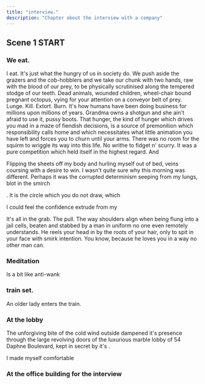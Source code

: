 ```yaml
---
title: "interview."
description: "Chapter about the interview with a company"
---
```


## Scene 1 START

### We eat.

I eat. It's just what the hungry of us in society do. We push aside the grazers and the cob-hobblers and we take our chunk with two hands, raw with the blood of our prey, to be physically scrutinised along the tempered stodge of our teeth. Dead animals, wounded children, wheel-chair bound pregnant octopus, vying for your attention on a conveyor belt of prey. Lunge. Kill. Extort. Burn. It's how humans have been doing business for millions upon millions of years. Grandma owns a shotgun and she ain't afraid to use it, pussy boots. That hunger, the kind of hunger which drives you mad in a maze of fiendish decisions, is a source of premonition which responsibility calls home and which necessitates what little animation you have left and forces you to churn until your arms. There was no room for the squirm to wriggle its way into this life. No writhe to fidget n' scurry. It was a pure competition which held itself in the highest regard. And

Flipping the sheets off my body and hurling myself out of bed, veins coursing with a desire to win. I wasn't quite sure why this morning was different. Perhaps it was the corrupted determinism seeping from my lungs, blot in the smirch



. It is the circle which you do not draw, which

I could feel the confidence extrude from my



It's all in the grab. The pull. The way shoulders align when being flung into a jail cells, beaten and stabbed by a man in uniform no one even remotely understands. He reels your head in by the roots of your hair, only to spit in your face with smirk intention. You know, because he loves you in a way no other man can.

### Meditation

Is a bit like anti-wank



### train set.

An older lady enters the train.



### At the lobby

The unforgiving bite of the cold wind outside dampened it's presence through the large revolving doors of the luxurious marble lobby of 54 Daphne Boulevard, kept in secret by it's .




I made myself comfortable

### At the office building for the interview


<!-- What this chapter is about is a false sense of charisma. The character is just a psychopathic lunatic at this point and he just wants to kill, kill, kill (metaphorically) -->